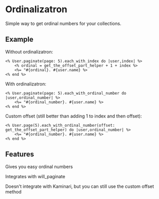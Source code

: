 Ordinalizatron
==========

Simple way to get ordinal numbers for your collections.

Example
-------

Without ordinalizatron:

    <% User.paginate(page: 5).each_with_index do |user,index| %>
        <% ordinal = get_the_offset_part_helper + 1 + index %>
        <%= "#{ordinal}. #{user.name} %>
    <% end %>

With ordinalizatron:

    <% User.paginate(page: 5).each_with_ordinal_number do |user,ordinal_number| %>
        <%= "#{ordinal_number}. #{user.name} %>
    <% end %>

Custom offset (still better than adding 1 to index and then offset):

    <% User.page(5).each_with_ordinal_number(offset: get_the_offset_part_helper) do |user,ordinal_number| %>
        <%= "#{ordinal_number}. #{user.name} %>
    <% end %>

Features
--------

Gives you easy ordinal numbers

Integrates with will_paginate

Doesn't integrate with Kaminari, but you can still use the custom offset method
